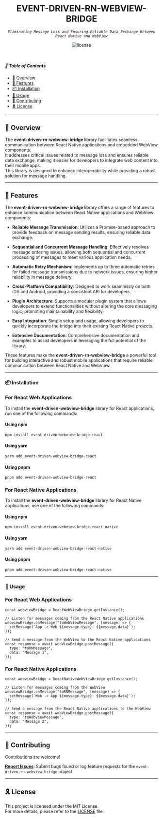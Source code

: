 <p align="center">
</p>
<p align="center">
    <h1 align="center">EVENT-DRIVEN-RN-WEBVIEW-BRIDGE</h1>
</p>
<p align="center">
    <em><code>Eliminating Message Loss and Ensuring Reliable Data Exchange Between React Native and WebView</code></em>
</p>
<p align="center">
	<img src="https://img.shields.io/github/license/ghdtjgus76/event-driven-rn-webview-bridge?style=flat-square&logo=opensourceinitiative&logoColor=white&color=0080ff" alt="license">
</p>

<br>

##### 🔗 Table of Contents

- [📍 Overview](#📍-overview)
- [👾 Features](#👾-features)
- [📦 Installation](#📦-installation)
- [🤖 Usage](#🤖-usage)
- [🤝 Contributing](#🤝-contributing)
- [🎗 License](#🎗-license)

---

## 📍 Overview

The **event-driven-rn-webview-bridge** library facilitates seamless communication between React Native applications and embedded WebView components. <br />
It addresses critical issues related to message loss and ensures reliable data exchange, making it easier for developers to integrate web content into their mobile apps. <br />This library is designed to enhance interoperability while providing a robust solution for message handling.

---

## 👾 Features

The **event-driven-rn-webview-bridge** library offers a range of features to enhance communication between React Native applications and WebView components:

- **Reliable Message Transmission**: Utilizes a Promise-based approach to provide feedback on message sending results, ensuring reliable data exchange.

- **Sequential and Concurrent Message Handling**: Effectively resolves message ordering issues, allowing both sequential and concurrent processing of messages to meet various application needs.

- **Automatic Retry Mechanism**: Implements up to three automatic retries for failed message transmissions due to network issues, ensuring higher reliability in message delivery.

- **Cross-Platform Compatibility**: Designed to work seamlessly on both iOS and Android, providing a consistent API for developers.

- **Plugin Architecture**: Supports a modular plugin system that allows developers to extend functionalities without altering the core messaging logic, promoting maintainability and flexibility.

- **Easy Integration**: Simple setup and usage, allowing developers to quickly incorporate the bridge into their existing React Native projects.

- **Extensive Documentation**: Comprehensive documentation and examples to assist developers in leveraging the full potential of the library.

These features make the **event-driven-rn-webview-bridge** a powerful tool for building interactive and robust mobile applications that require reliable communication between React Native and WebView.

---

### 📦 Installation

### For React Web Applications

To install the **event-driven-webview-bridge** library for React applications, run one of the following commands:

#### Using npm

```bash
npm install event-driven-webview-bridge-react
```

#### Using yarn

```bash
yarn add event-driven-webview-bridge-react
```

#### Using pnpm

```bash
pnpm add event-driven-webview-bridge-react
```

### For React Native Applications

To install the **event-driven-webview-bridge** library for React Native applications, use one of the following commands:

#### Using npm

```bash
npm install event-driven-webview-bridge-react-native
```

#### Using yarn

```bash
yarn add event-driven-webview-bridge-react-native
```

#### Using pnpm

```bash
pnpm add event-driven-webview-bridge-react-native
```

---

### 🤖 Usage

### For React Web Applications

```
const webviewBridge = ReactWebViewBridge.getInstance();

// Listen for messages coming from the React Native applications
webviewBridge.onMessage("toWebViewMessage", (message) => {
  setMessage(`App -> Web ${message.type}: ${message.data}`);
});

// Send a message from the WebView to the React Native applications
const response = await webViewBridge.postMessage({
  type: "toRNMessage",
  data: "Message 1",
});

```

### For React Native Applications

```
const webviewBridge = ReactNativeWebViewBridge.getInstance();

// Listen for messages coming from the WebView
webviewBridge.onMessage("toRNMessage", (message) => {
  setMessage(`Web -> App ${message.type}: ${message.data}`);
});

// Send a message from the React Native applications to the WebView
const response = await webViewBridge.postMessage({
  type: "toWebViewMessage",
  data: "Message 2",
});

```

---

## 🤝 Contributing

Contributions are welcome!

**[Report Issues](https://github.com/ghdtjgus76/event-driven-rn-webview-bridge/issues)**: Submit bugs found or log feature requests for the `event-driven-rn-webview-bridge` project.

---

## 🎗 License

This project is licensed under the MIT License. <br />For more details, please refer to the [LICENSE](LICENSE) file.

